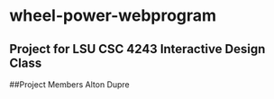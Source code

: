 # wheel-power-webprogram
## Project for LSU CSC 4243 Interactive Design Class

##Project Members
Alton Dupre
